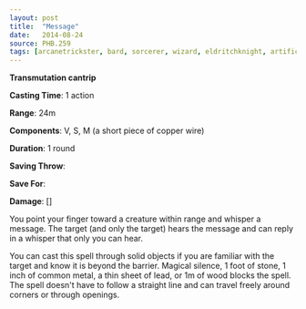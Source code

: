 ```yaml
---
layout: post
title:  "Message"
date:   2014-08-24
source: PHB.259
tags: [arcanetrickster, bard, sorcerer, wizard, eldritchknight, artificer, cantrip, transmutation]
---
```


**Transmutation cantrip**

**Casting Time**: 1 action

**Range**: 24m

**Components**: V, S, M (a short piece of copper wire)

**Duration**: 1 round

**Saving Throw**:

**Save For**:

**Damage**: []

You point your finger toward a creature within range and whisper a message. The target (and only the target) hears the message and can reply in a whisper that only you can hear.

You can cast this spell through solid objects if you are familiar with the target and know it is beyond the barrier. Magical silence, 1 foot of stone, 1 inch of common metal, a thin sheet of lead, or 1m of wood blocks the spell. The spell doesn't have to follow a straight line and can travel freely around corners or through openings.